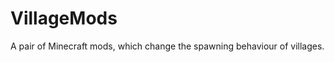 VillageMods
===========

A pair of Minecraft mods, which change the spawning behaviour of villages.
